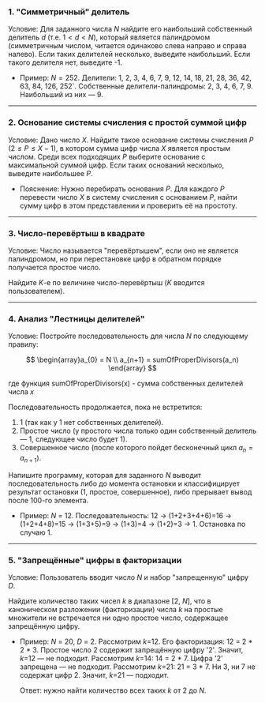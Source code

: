 ### 1. "Симметричный" делитель

Условие: Для заданного числа $N$ найдите его наибольший собственный делитель $d$ (т.е. $1 < d < N$), который является палиндромом (симметричным числом, читается одинаково слева направо и справа налево). Если таких делителей несколько, выведите наибольший. Если такого делителя нет, выведите -1.

* Пример: $N = 252$. Делители: 1, 2, 3, 4, 6, 7, 9, 12, 14, 18, 21, 28, 36, 42, 63, 84, 126, 252`.
  Собственные делители-палиндромы: 2, 3, 4, 6, 7, 9. Наибольший из них — 9.


---

### 2. Основание системы счисления с простой суммой цифр

Условие: Дано число $X$. Найдите такое основание системы счисления $P$ ($2 \leq P \le X-1$), в котором сумма цифр числа $X$ является простым числом. Среди всех подходящих $P$ выберите основание с максимальной суммой цифр. Если таких оснований несколько, выведите наибольшее $P$.

* Пояснение: Нужно перебирать основания $P$. Для каждого $P$ перевести число $X$ в систему счисления с основанием $P$, найти сумму цифр в этом представлении и проверить её на простоту.


---

### 3. Число-перевёртыш в квадрате

Условие: Число называется "перевёртышем", если оно не является палиндромом, но при перестановке цифр в обратном порядке получается простое число.

Найдите $K$-е по величине число-перевёртыш ($K$ вводится пользователем).


---

### 4. Анализ "Лестницы делителей"

Условие: Постройте последовательность для числа $N$ по следующему правилу:

$$
\begin{array}a_{0} = N \\ a_{n+1} = sumOfProperDivisors(a_n)
\end{array}
$$

где функция sumOfProperDivisors(x)  - сумма собственных делителей числа $x$

Последовательность продолжается, пока не встретится:

1. 1 (так как у 1 нет собственных делителей).
2. Простое число (у простого числа только один собственный делитель — 1, следующее число будет 1).
3. Совершенное число (после которого пойдет бесконечный цикл $a_n = a_{n+1}$).

Напишите программу, которая для заданного $N$ выводит последовательность либо до момента остановки и классифицирует результат остановки (1, простое, совершенное), либо прерывает вывод после 100-го элемента. 

* Пример: $N$ = 12. Последовательность: 12 -> (1+2+3+4+6)=16 -> (1+2+4+8)=15 -> (1+3+5)=9 -> (1+3)=4 -> (1+2)=3 -> 1. Остановка по случаю 1.


---

### 5. "Запрещённые" цифры в факторизации

Условие: Пользователь вводит число $N$ и набор "запрещенную" цифру $D$.

Найдите количество таких чисел $k$ в диапазоне [2, $N$], что в каноническом разложении (факторизации) числа $k$ на простые множители не встречается ни одно простое число, содержащее запрещённую цифру.

* Пример: $N$ = 20, $D$ = 2.
  Рассмотрим $k$=12. Его факторизация: 12 = 2 * 2 * 3. Простое число 2 содержит запрещённую цифру '2'. Значит, $k$=12 — не подходит.
  Рассмотрим $k$=14: 14 = 2 * 7. Цифра '2' запрещена — не подходит. 
  Рассмотрим $k$=21: 21 = 3 * 7. Ни 3, ни 7 не содержат цифр 2. Значит, $k$=21 — подходит.
  
  Ответ: нужно найти количество всех таких $k$ от 2 до $N$.

